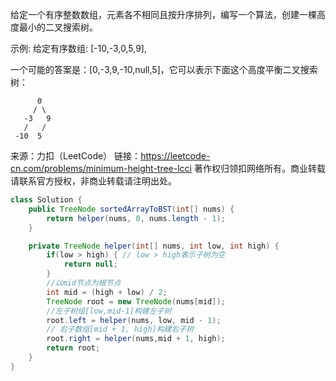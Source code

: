 给定一个有序整数数组，元素各不相同且按升序排列，编写一个算法，创建一棵高度最小的二叉搜索树。

示例:
给定有序数组: [-10,-3,0,5,9],

一个可能的答案是：[0,-3,9,-10,null,5]，它可以表示下面这个高度平衡二叉搜索树：

          0 
         / \ 
       -3   9 
       /   / 
     -10  5 

来源：力扣（LeetCode）
链接：https://leetcode-cn.com/problems/minimum-height-tree-lcci
著作权归领扣网络所有。商业转载请联系官方授权，非商业转载请注明出处。

```java
class Solution {
    public TreeNode sortedArrayToBST(int[] nums) {
        return helper(nums, 0, nums.length - 1);
    }

    private TreeNode helper(int[] nums, int low, int high) {
        if(low > high) { // low > high表示子树为空
            return null;
        }
        //以mid节点为根节点
        int mid = (high + low) / 2;
        TreeNode root = new TreeNode(nums[mid]);
        //左子树组[low,mid-1]构建左子树
        root.left = helper(nums, low, mid - 1);
        // 右子数组[mid + 1, high]构建右子树
        root.right = helper(nums,mid + 1, high);
        return root;
    }
}
```

